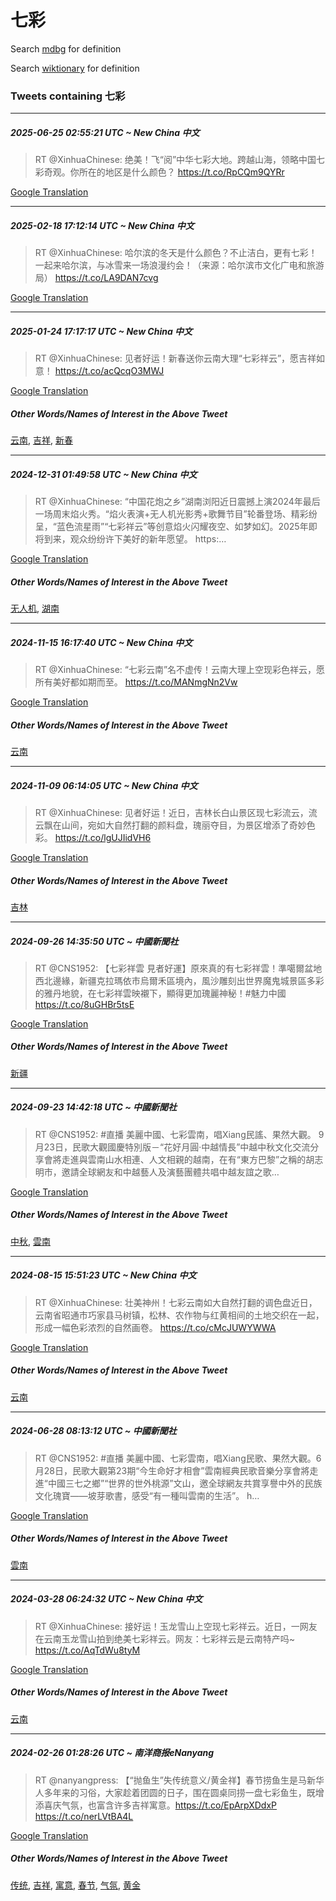 # 七彩

Search [mdbg](https://www.mdbg.net/chinese/dictionary?page=worddict&wdrst=0&wdqb=七彩) for definition

Search [wiktionary](https://en.wiktionary.org/wiki/七彩) for definition

### Tweets containing 七彩

___
##### 2025-06-25 02:55:21 UTC ~ New China 中文
> RT @XinhuaChinese: 绝美！飞“阅”中华七彩大地。跨越山海，领略中国七彩奇观。你所在的地区是什么颜色？ https://t.co/RpCQm9QYRr

[Google Translation](https://translate.google.com/?hi=en&tab=TT&sl=zh-CN&tl=en&op=translate&text=RT+%40XinhuaChinese%3A+%E7%BB%9D%E7%BE%8E%EF%BC%81%E9%A3%9E%E2%80%9C%E9%98%85%E2%80%9D%E4%B8%AD%E5%8D%8E%E4%B8%83%E5%BD%A9%E5%A4%A7%E5%9C%B0%E3%80%82%E8%B7%A8%E8%B6%8A%E5%B1%B1%E6%B5%B7%EF%BC%8C%E9%A2%86%E7%95%A5%E4%B8%AD%E5%9B%BD%E4%B8%83%E5%BD%A9%E5%A5%87%E8%A7%82%E3%80%82%E4%BD%A0%E6%89%80%E5%9C%A8%E7%9A%84%E5%9C%B0%E5%8C%BA%E6%98%AF%E4%BB%80%E4%B9%88%E9%A2%9C%E8%89%B2%EF%BC%9F+https%3A%2F%2Ft.co%2FRpCQm9QYRr)
___
##### 2025-02-18 17:12:14 UTC ~ New China 中文
> RT @XinhuaChinese: 哈尔滨的冬天是什么颜色？不止洁白，更有七彩！一起来哈尔滨，与冰雪来一场浪漫约会！（来源：哈尔滨市文化广电和旅游局） https://t.co/LA9DAN7cvg

[Google Translation](https://translate.google.com/?hi=en&tab=TT&sl=zh-CN&tl=en&op=translate&text=RT+%40XinhuaChinese%3A+%E5%93%88%E5%B0%94%E6%BB%A8%E7%9A%84%E5%86%AC%E5%A4%A9%E6%98%AF%E4%BB%80%E4%B9%88%E9%A2%9C%E8%89%B2%EF%BC%9F%E4%B8%8D%E6%AD%A2%E6%B4%81%E7%99%BD%EF%BC%8C%E6%9B%B4%E6%9C%89%E4%B8%83%E5%BD%A9%EF%BC%81%E4%B8%80%E8%B5%B7%E6%9D%A5%E5%93%88%E5%B0%94%E6%BB%A8%EF%BC%8C%E4%B8%8E%E5%86%B0%E9%9B%AA%E6%9D%A5%E4%B8%80%E5%9C%BA%E6%B5%AA%E6%BC%AB%E7%BA%A6%E4%BC%9A%EF%BC%81%EF%BC%88%E6%9D%A5%E6%BA%90%EF%BC%9A%E5%93%88%E5%B0%94%E6%BB%A8%E5%B8%82%E6%96%87%E5%8C%96%E5%B9%BF%E7%94%B5%E5%92%8C%E6%97%85%E6%B8%B8%E5%B1%80%EF%BC%89+https%3A%2F%2Ft.co%2FLA9DAN7cvg)
___
##### 2025-01-24 17:17:17 UTC ~ New China 中文
> RT @XinhuaChinese: 见者好运！新春送你云南大理“七彩祥云”，愿吉祥如意！ https://t.co/acQcqO3MWJ

[Google Translation](https://translate.google.com/?hi=en&tab=TT&sl=zh-CN&tl=en&op=translate&text=RT+%40XinhuaChinese%3A+%E8%A7%81%E8%80%85%E5%A5%BD%E8%BF%90%EF%BC%81%E6%96%B0%E6%98%A5%E9%80%81%E4%BD%A0%E4%BA%91%E5%8D%97%E5%A4%A7%E7%90%86%E2%80%9C%E4%B8%83%E5%BD%A9%E7%A5%A5%E4%BA%91%E2%80%9D%EF%BC%8C%E6%84%BF%E5%90%89%E7%A5%A5%E5%A6%82%E6%84%8F%EF%BC%81+https%3A%2F%2Ft.co%2FacQcqO3MWJ)
##### Other Words/Names of Interest in the Above Tweet
[云南](云南.md), [吉祥](吉祥.md), [新春](新春.md)
___
##### 2024-12-31 01:49:58 UTC ~ New China 中文
> RT @XinhuaChinese: “中国花炮之乡”湖南浏阳近日震撼上演2024年最后一场周末焰火秀。“焰火表演+无人机光影秀+歌舞节目”轮番登场、精彩纷呈，“蓝色流星雨”“七彩祥云”等创意焰火闪耀夜空、如梦如幻。2025年即将到来，观众纷纷许下美好的新年愿望。 https:…

[Google Translation](https://translate.google.com/?hi=en&tab=TT&sl=zh-CN&tl=en&op=translate&text=RT+%40XinhuaChinese%3A+%E2%80%9C%E4%B8%AD%E5%9B%BD%E8%8A%B1%E7%82%AE%E4%B9%8B%E4%B9%A1%E2%80%9D%E6%B9%96%E5%8D%97%E6%B5%8F%E9%98%B3%E8%BF%91%E6%97%A5%E9%9C%87%E6%92%BC%E4%B8%8A%E6%BC%942024%E5%B9%B4%E6%9C%80%E5%90%8E%E4%B8%80%E5%9C%BA%E5%91%A8%E6%9C%AB%E7%84%B0%E7%81%AB%E7%A7%80%E3%80%82%E2%80%9C%E7%84%B0%E7%81%AB%E8%A1%A8%E6%BC%94%2B%E6%97%A0%E4%BA%BA%E6%9C%BA%E5%85%89%E5%BD%B1%E7%A7%80%2B%E6%AD%8C%E8%88%9E%E8%8A%82%E7%9B%AE%E2%80%9D%E8%BD%AE%E7%95%AA%E7%99%BB%E5%9C%BA%E3%80%81%E7%B2%BE%E5%BD%A9%E7%BA%B7%E5%91%88%EF%BC%8C%E2%80%9C%E8%93%9D%E8%89%B2%E6%B5%81%E6%98%9F%E9%9B%A8%E2%80%9D%E2%80%9C%E4%B8%83%E5%BD%A9%E7%A5%A5%E4%BA%91%E2%80%9D%E7%AD%89%E5%88%9B%E6%84%8F%E7%84%B0%E7%81%AB%E9%97%AA%E8%80%80%E5%A4%9C%E7%A9%BA%E3%80%81%E5%A6%82%E6%A2%A6%E5%A6%82%E5%B9%BB%E3%80%822025%E5%B9%B4%E5%8D%B3%E5%B0%86%E5%88%B0%E6%9D%A5%EF%BC%8C%E8%A7%82%E4%BC%97%E7%BA%B7%E7%BA%B7%E8%AE%B8%E4%B8%8B%E7%BE%8E%E5%A5%BD%E7%9A%84%E6%96%B0%E5%B9%B4%E6%84%BF%E6%9C%9B%E3%80%82+https%3A%E2%80%A6)
##### Other Words/Names of Interest in the Above Tweet
[无人机](无人机.md), [湖南](湖南.md)
___
##### 2024-11-15 16:17:40 UTC ~ New China 中文
> RT @XinhuaChinese: “七彩云南”名不虚传！云南大理上空现彩色祥云，愿所有美好都如期而至。 https://t.co/MANmgNn2Vw

[Google Translation](https://translate.google.com/?hi=en&tab=TT&sl=zh-CN&tl=en&op=translate&text=RT+%40XinhuaChinese%3A+%E2%80%9C%E4%B8%83%E5%BD%A9%E4%BA%91%E5%8D%97%E2%80%9D%E5%90%8D%E4%B8%8D%E8%99%9A%E4%BC%A0%EF%BC%81%E4%BA%91%E5%8D%97%E5%A4%A7%E7%90%86%E4%B8%8A%E7%A9%BA%E7%8E%B0%E5%BD%A9%E8%89%B2%E7%A5%A5%E4%BA%91%EF%BC%8C%E6%84%BF%E6%89%80%E6%9C%89%E7%BE%8E%E5%A5%BD%E9%83%BD%E5%A6%82%E6%9C%9F%E8%80%8C%E8%87%B3%E3%80%82+https%3A%2F%2Ft.co%2FMANmgNn2Vw)
##### Other Words/Names of Interest in the Above Tweet
[云南](云南.md)
___
##### 2024-11-09 06:14:05 UTC ~ New China 中文
> RT @XinhuaChinese: 见者好运！近日，吉林长白山景区现七彩流云，流云飘在山间，宛如大自然打翻的颜料盘，瑰丽夺目，为景区增添了奇妙色彩。 https://t.co/lgUJIidVH6

[Google Translation](https://translate.google.com/?hi=en&tab=TT&sl=zh-CN&tl=en&op=translate&text=RT+%40XinhuaChinese%3A+%E8%A7%81%E8%80%85%E5%A5%BD%E8%BF%90%EF%BC%81%E8%BF%91%E6%97%A5%EF%BC%8C%E5%90%89%E6%9E%97%E9%95%BF%E7%99%BD%E5%B1%B1%E6%99%AF%E5%8C%BA%E7%8E%B0%E4%B8%83%E5%BD%A9%E6%B5%81%E4%BA%91%EF%BC%8C%E6%B5%81%E4%BA%91%E9%A3%98%E5%9C%A8%E5%B1%B1%E9%97%B4%EF%BC%8C%E5%AE%9B%E5%A6%82%E5%A4%A7%E8%87%AA%E7%84%B6%E6%89%93%E7%BF%BB%E7%9A%84%E9%A2%9C%E6%96%99%E7%9B%98%EF%BC%8C%E7%91%B0%E4%B8%BD%E5%A4%BA%E7%9B%AE%EF%BC%8C%E4%B8%BA%E6%99%AF%E5%8C%BA%E5%A2%9E%E6%B7%BB%E4%BA%86%E5%A5%87%E5%A6%99%E8%89%B2%E5%BD%A9%E3%80%82+https%3A%2F%2Ft.co%2FlgUJIidVH6)
##### Other Words/Names of Interest in the Above Tweet
[吉林](吉林.md)
___
##### 2024-09-26 14:35:50 UTC ~ 中國新聞社
> RT @CNS1952: 【七彩祥雲 見者好運】原來真的有七彩祥雲！準噶爾盆地西北邊緣，新疆克拉瑪依市烏爾禾區境內，風沙雕刻出世界魔鬼城景區多彩的雅丹地貌，在七彩祥雲映襯下，顯得更加瑰麗神秘！#魅力中國 https://t.co/8uGHBr5tsE

[Google Translation](https://translate.google.com/?hi=en&tab=TT&sl=zh-CN&tl=en&op=translate&text=RT+%40CNS1952%3A+%E3%80%90%E4%B8%83%E5%BD%A9%E7%A5%A5%E9%9B%B2+%E8%A6%8B%E8%80%85%E5%A5%BD%E9%81%8B%E3%80%91%E5%8E%9F%E4%BE%86%E7%9C%9F%E7%9A%84%E6%9C%89%E4%B8%83%E5%BD%A9%E7%A5%A5%E9%9B%B2%EF%BC%81%E6%BA%96%E5%99%B6%E7%88%BE%E7%9B%86%E5%9C%B0%E8%A5%BF%E5%8C%97%E9%82%8A%E7%B7%A3%EF%BC%8C%E6%96%B0%E7%96%86%E5%85%8B%E6%8B%89%E7%91%AA%E4%BE%9D%E5%B8%82%E7%83%8F%E7%88%BE%E7%A6%BE%E5%8D%80%E5%A2%83%E5%85%A7%EF%BC%8C%E9%A2%A8%E6%B2%99%E9%9B%95%E5%88%BB%E5%87%BA%E4%B8%96%E7%95%8C%E9%AD%94%E9%AC%BC%E5%9F%8E%E6%99%AF%E5%8D%80%E5%A4%9A%E5%BD%A9%E7%9A%84%E9%9B%85%E4%B8%B9%E5%9C%B0%E8%B2%8C%EF%BC%8C%E5%9C%A8%E4%B8%83%E5%BD%A9%E7%A5%A5%E9%9B%B2%E6%98%A0%E8%A5%AF%E4%B8%8B%EF%BC%8C%E9%A1%AF%E5%BE%97%E6%9B%B4%E5%8A%A0%E7%91%B0%E9%BA%97%E7%A5%9E%E7%A7%98%EF%BC%81%23%E9%AD%85%E5%8A%9B%E4%B8%AD%E5%9C%8B+https%3A%2F%2Ft.co%2F8uGHBr5tsE)
##### Other Words/Names of Interest in the Above Tweet
[新疆](新疆.md)
___
##### 2024-09-23 14:42:18 UTC ~ 中國新聞社
> RT @CNS1952: #直播 美麗中國、七彩雲南，唱Xiang民謠、果然大觀。 9月23日，民歌大觀國慶特別版－“花好月圓·中越情長”中越中秋文化交流分享會將走進與雲南山水相連、人文相親的越南，在有“東方巴黎”之稱的胡志明市，邀請全球網友和中越藝人及演藝團體共唱中越友誼之歌…

[Google Translation](https://translate.google.com/?hi=en&tab=TT&sl=zh-CN&tl=en&op=translate&text=RT+%40CNS1952%3A+%23%E7%9B%B4%E6%92%AD+%E7%BE%8E%E9%BA%97%E4%B8%AD%E5%9C%8B%E3%80%81%E4%B8%83%E5%BD%A9%E9%9B%B2%E5%8D%97%EF%BC%8C%E5%94%B1Xiang%E6%B0%91%E8%AC%A0%E3%80%81%E6%9E%9C%E7%84%B6%E5%A4%A7%E8%A7%80%E3%80%82+9%E6%9C%8823%E6%97%A5%EF%BC%8C%E6%B0%91%E6%AD%8C%E5%A4%A7%E8%A7%80%E5%9C%8B%E6%85%B6%E7%89%B9%E5%88%A5%E7%89%88%EF%BC%8D%E2%80%9C%E8%8A%B1%E5%A5%BD%E6%9C%88%E5%9C%93%C2%B7%E4%B8%AD%E8%B6%8A%E6%83%85%E9%95%B7%E2%80%9D%E4%B8%AD%E8%B6%8A%E4%B8%AD%E7%A7%8B%E6%96%87%E5%8C%96%E4%BA%A4%E6%B5%81%E5%88%86%E4%BA%AB%E6%9C%83%E5%B0%87%E8%B5%B0%E9%80%B2%E8%88%87%E9%9B%B2%E5%8D%97%E5%B1%B1%E6%B0%B4%E7%9B%B8%E9%80%A3%E3%80%81%E4%BA%BA%E6%96%87%E7%9B%B8%E8%A6%AA%E7%9A%84%E8%B6%8A%E5%8D%97%EF%BC%8C%E5%9C%A8%E6%9C%89%E2%80%9C%E6%9D%B1%E6%96%B9%E5%B7%B4%E9%BB%8E%E2%80%9D%E4%B9%8B%E7%A8%B1%E7%9A%84%E8%83%A1%E5%BF%97%E6%98%8E%E5%B8%82%EF%BC%8C%E9%82%80%E8%AB%8B%E5%85%A8%E7%90%83%E7%B6%B2%E5%8F%8B%E5%92%8C%E4%B8%AD%E8%B6%8A%E8%97%9D%E4%BA%BA%E5%8F%8A%E6%BC%94%E8%97%9D%E5%9C%98%E9%AB%94%E5%85%B1%E5%94%B1%E4%B8%AD%E8%B6%8A%E5%8F%8B%E8%AA%BC%E4%B9%8B%E6%AD%8C%E2%80%A6)
##### Other Words/Names of Interest in the Above Tweet
[中秋](中秋.md), [雲南](雲南.md)
___
##### 2024-08-15 15:51:23 UTC ~ New China 中文
> RT @XinhuaChinese: 壮美神州！七彩云南如大自然打翻的调色盘近日，云南省昭通市巧家县马树镇，松林、农作物与红黄相间的土地交织在一起，形成一幅色彩浓烈的自然画卷。 https://t.co/cMcJUWYWWA

[Google Translation](https://translate.google.com/?hi=en&tab=TT&sl=zh-CN&tl=en&op=translate&text=RT+%40XinhuaChinese%3A+%E5%A3%AE%E7%BE%8E%E7%A5%9E%E5%B7%9E%EF%BC%81%E4%B8%83%E5%BD%A9%E4%BA%91%E5%8D%97%E5%A6%82%E5%A4%A7%E8%87%AA%E7%84%B6%E6%89%93%E7%BF%BB%E7%9A%84%E8%B0%83%E8%89%B2%E7%9B%98%E8%BF%91%E6%97%A5%EF%BC%8C%E4%BA%91%E5%8D%97%E7%9C%81%E6%98%AD%E9%80%9A%E5%B8%82%E5%B7%A7%E5%AE%B6%E5%8E%BF%E9%A9%AC%E6%A0%91%E9%95%87%EF%BC%8C%E6%9D%BE%E6%9E%97%E3%80%81%E5%86%9C%E4%BD%9C%E7%89%A9%E4%B8%8E%E7%BA%A2%E9%BB%84%E7%9B%B8%E9%97%B4%E7%9A%84%E5%9C%9F%E5%9C%B0%E4%BA%A4%E7%BB%87%E5%9C%A8%E4%B8%80%E8%B5%B7%EF%BC%8C%E5%BD%A2%E6%88%90%E4%B8%80%E5%B9%85%E8%89%B2%E5%BD%A9%E6%B5%93%E7%83%88%E7%9A%84%E8%87%AA%E7%84%B6%E7%94%BB%E5%8D%B7%E3%80%82+https%3A%2F%2Ft.co%2FcMcJUWYWWA)
##### Other Words/Names of Interest in the Above Tweet
[云南](云南.md)
___
##### 2024-06-28 08:13:12 UTC ~ 中國新聞社
> RT @CNS1952: #直播 美麗中國、七彩雲南，唱Xiang民歌、果然大觀。6月28日，民歌大觀第23期“今生命好才相會”雲南經典民歌音樂分享會將走進“中國三七之鄉”“世界的世外桃源”文山，邀全球網友共賞享譽中外的民族文化瑰寶——坡芽歌書，感受“有一種叫雲南的生活”。 h…

[Google Translation](https://translate.google.com/?hi=en&tab=TT&sl=zh-CN&tl=en&op=translate&text=RT+%40CNS1952%3A+%23%E7%9B%B4%E6%92%AD+%E7%BE%8E%E9%BA%97%E4%B8%AD%E5%9C%8B%E3%80%81%E4%B8%83%E5%BD%A9%E9%9B%B2%E5%8D%97%EF%BC%8C%E5%94%B1Xiang%E6%B0%91%E6%AD%8C%E3%80%81%E6%9E%9C%E7%84%B6%E5%A4%A7%E8%A7%80%E3%80%826%E6%9C%8828%E6%97%A5%EF%BC%8C%E6%B0%91%E6%AD%8C%E5%A4%A7%E8%A7%80%E7%AC%AC23%E6%9C%9F%E2%80%9C%E4%BB%8A%E7%94%9F%E5%91%BD%E5%A5%BD%E6%89%8D%E7%9B%B8%E6%9C%83%E2%80%9D%E9%9B%B2%E5%8D%97%E7%B6%93%E5%85%B8%E6%B0%91%E6%AD%8C%E9%9F%B3%E6%A8%82%E5%88%86%E4%BA%AB%E6%9C%83%E5%B0%87%E8%B5%B0%E9%80%B2%E2%80%9C%E4%B8%AD%E5%9C%8B%E4%B8%89%E4%B8%83%E4%B9%8B%E9%84%89%E2%80%9D%E2%80%9C%E4%B8%96%E7%95%8C%E7%9A%84%E4%B8%96%E5%A4%96%E6%A1%83%E6%BA%90%E2%80%9D%E6%96%87%E5%B1%B1%EF%BC%8C%E9%82%80%E5%85%A8%E7%90%83%E7%B6%B2%E5%8F%8B%E5%85%B1%E8%B3%9E%E4%BA%AB%E8%AD%BD%E4%B8%AD%E5%A4%96%E7%9A%84%E6%B0%91%E6%97%8F%E6%96%87%E5%8C%96%E7%91%B0%E5%AF%B6%E2%80%94%E2%80%94%E5%9D%A1%E8%8A%BD%E6%AD%8C%E6%9B%B8%EF%BC%8C%E6%84%9F%E5%8F%97%E2%80%9C%E6%9C%89%E4%B8%80%E7%A8%AE%E5%8F%AB%E9%9B%B2%E5%8D%97%E7%9A%84%E7%94%9F%E6%B4%BB%E2%80%9D%E3%80%82+h%E2%80%A6)
##### Other Words/Names of Interest in the Above Tweet
[雲南](雲南.md)
___
##### 2024-03-28 06:24:32 UTC ~ New China 中文
> RT @XinhuaChinese: 接好运！玉龙雪山上空现七彩祥云。近日，一网友在云南玉龙雪山拍到绝美七彩祥云。网友：七彩祥云是云南特产吗~ https://t.co/AqTdWu8tyM

[Google Translation](https://translate.google.com/?hi=en&tab=TT&sl=zh-CN&tl=en&op=translate&text=RT+%40XinhuaChinese%3A+%E6%8E%A5%E5%A5%BD%E8%BF%90%EF%BC%81%E7%8E%89%E9%BE%99%E9%9B%AA%E5%B1%B1%E4%B8%8A%E7%A9%BA%E7%8E%B0%E4%B8%83%E5%BD%A9%E7%A5%A5%E4%BA%91%E3%80%82%E8%BF%91%E6%97%A5%EF%BC%8C%E4%B8%80%E7%BD%91%E5%8F%8B%E5%9C%A8%E4%BA%91%E5%8D%97%E7%8E%89%E9%BE%99%E9%9B%AA%E5%B1%B1%E6%8B%8D%E5%88%B0%E7%BB%9D%E7%BE%8E%E4%B8%83%E5%BD%A9%E7%A5%A5%E4%BA%91%E3%80%82%E7%BD%91%E5%8F%8B%EF%BC%9A%E4%B8%83%E5%BD%A9%E7%A5%A5%E4%BA%91%E6%98%AF%E4%BA%91%E5%8D%97%E7%89%B9%E4%BA%A7%E5%90%97~+https%3A%2F%2Ft.co%2FAqTdWu8tyM)
##### Other Words/Names of Interest in the Above Tweet
[云南](云南.md)
___
##### 2024-02-26 01:28:26 UTC ~ 南洋商报eNanyang
> RT @nanyangpress: 【“抛鱼生”失传统意义/黄金祥】春节捞鱼生是马新华人多年来的习俗，大家趁着团圆的日子，围在圆桌同捞一盘七彩鱼生，既增添喜庆气氛，也富含许多吉祥寓意。https://t.co/EpArpXDdxP https://t.co/nerLVtBA4L

[Google Translation](https://translate.google.com/?hi=en&tab=TT&sl=zh-CN&tl=en&op=translate&text=RT+%40nanyangpress%3A+%E3%80%90%E2%80%9C%E6%8A%9B%E9%B1%BC%E7%94%9F%E2%80%9D%E5%A4%B1%E4%BC%A0%E7%BB%9F%E6%84%8F%E4%B9%89%2F%E9%BB%84%E9%87%91%E7%A5%A5%E3%80%91%E6%98%A5%E8%8A%82%E6%8D%9E%E9%B1%BC%E7%94%9F%E6%98%AF%E9%A9%AC%E6%96%B0%E5%8D%8E%E4%BA%BA%E5%A4%9A%E5%B9%B4%E6%9D%A5%E7%9A%84%E4%B9%A0%E4%BF%97%EF%BC%8C%E5%A4%A7%E5%AE%B6%E8%B6%81%E7%9D%80%E5%9B%A2%E5%9C%86%E7%9A%84%E6%97%A5%E5%AD%90%EF%BC%8C%E5%9B%B4%E5%9C%A8%E5%9C%86%E6%A1%8C%E5%90%8C%E6%8D%9E%E4%B8%80%E7%9B%98%E4%B8%83%E5%BD%A9%E9%B1%BC%E7%94%9F%EF%BC%8C%E6%97%A2%E5%A2%9E%E6%B7%BB%E5%96%9C%E5%BA%86%E6%B0%94%E6%B0%9B%EF%BC%8C%E4%B9%9F%E5%AF%8C%E5%90%AB%E8%AE%B8%E5%A4%9A%E5%90%89%E7%A5%A5%E5%AF%93%E6%84%8F%E3%80%82https%3A%2F%2Ft.co%2FEpArpXDdxP+https%3A%2F%2Ft.co%2FnerLVtBA4L)
##### Other Words/Names of Interest in the Above Tweet
[传统](传统.md), [吉祥](吉祥.md), [寓意](寓意.md), [春节](春节.md), [气氛](气氛.md), [黄金](黄金.md)

